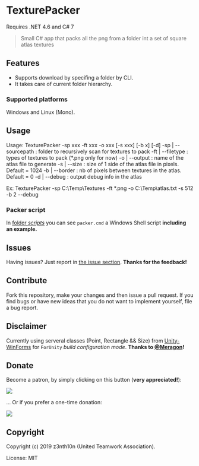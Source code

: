 # TexturePacker

Requires .NET 4.6 and C# 7

> Small C# app that packs all the png from a folder int a set of square atlas textures

## Features 

* Supports download by specifing a folder by CLI.
* It takes care of current folder hierarchy.

### Supported platforms

Windows and Linux (Mono).

## Usage

Usage: TexturePacker -sp xxx -ft xxx -o xxx [-s xxx] [-b x] [-d]
          -sp | --sourcepath : folder to recursively scan for textures to pack
          -ft | --filetype   : types of textures to pack (*.png only for now)
          -o  | --output     : name of the atlas file to generate
          -s  | --size       : size of 1 side of the atlas file in pixels. Default = 1024
          -b  | --border     : nb of pixels between textures in the atlas. Default = 0
          -d  | --debug      : output debug info in the atlas

Ex: TexturePacker -sp C:\\Temp\\Textures -ft *.png -o C:\\Temp\atlas.txt -s 512 -b 2 --debug

### Packer script

In [folder *scripts*](/scripts/) you can see `packer.cmd` a Windows Shell script **including an example.**

## Issues

Having issues? Just report in [the issue section](/issues). **Thanks for the feedback!**

## Contribute

Fork this repository, make your changes and then issue a pull request. If you find bugs or have new ideas that you do not want to implement yourself, file a bug report.

## Disclaimer

Currently using serveral classes (Point, Rectangle && Size) from [Unity-WinForms](https://github.com/Meragon/Unity-WinForms) for `ForUnity` *build configuration mode*. **Thanks to [@Meragon](https://github.com/Meragon)!**

## Donate

Become a patron, by simply clicking on this button (**very appreciated!**):

[![](https://c5.patreon.com/external/logo/become_a_patron_button.png)](https://www.patreon.com/z3nth10n)

... Or if you prefer a one-time donation:

[![](https://www.paypalobjects.com/en_US/i/btn/btn_donateCC_LG.gif)](https://paypal.me/z3nth10n)

## Copyright

Copyright (c) 2019 z3nth10n (United Teamwork Association).

License: MIT